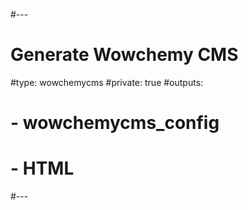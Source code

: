 #---
# Generate Wowchemy CMS
#type: wowchemycms
#private: true
#outputs:
#  - wowchemycms_config
#  - HTML
#---
